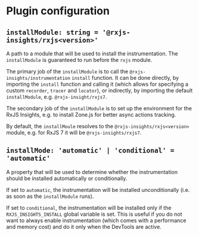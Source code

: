 # Plugin configuration

## `installModule: string = '@rxjs-insights/rxjs<version>'`

A path to a module that will be used to install the instrumentation.
The `installModule` is guaranteed to run before the `rxjs` module.

The primary job of the `installModule` is to call the `@rxjs-insights/instrumentation` `install` function.
It can be done directly, by importing the `install` function and calling it (which allows for specifying a custom `recorder`, `tracer` and `locator`), or indirectly, by importing the default `installModule`, e.g. `@rxjs-insight/rxjs7`.

The secondary job of the `installModule` is to set up the environment for the RxJS Insights, e.g. to install Zone.js for better async actions tracking.

By default, the `installMoule` resolves to the `@rxjs-insights/rxjs<version>` module, e.g. for RxJS 7 it will be `@rxjs-insights/rxjs7`.

## `installMode: 'automatic' | 'conditional' = 'automatic'`

A property that will be used to determine whether the instrumentation should be installed automatically or conditionally.

If set to `automatic`, the instrumentation will be installed unconditionally (i.e. as soon as the `installModule` runs).

If set to `conditional`, the instrumentation will be installed only if the `RXJS_INSIGHTS_INSTALL` global variable is set.
This is useful if you do not want to always enable instrumentation (which comes with a performance and memory cost) and do it only when the DevTools are active.
